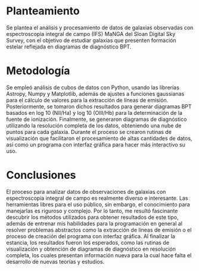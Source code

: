 
# Planteamiento
Se plantea el análisis y procesamiento de datos de galaxias observadas con espectroscopia integral de campo (IFS) MaNGA del Sloan Digital Sky Survey, con el objetivo de estudiar galaxias que presenten formación estelar reflejada en diagramas de diagnóstico BPT.

# Metodología  
Se empleó análisis de cubos de datos con Python, usando las librerías Astropy, Numpy y Matplotlib, además de ajustes a funciones gaussianas para el cálculo de valores para la extracción de líneas de emisión. Posteriormente, se tomaron dichos resultados para generar diagramas BPT basados en log 10 (NII/Ha) y log 10 (OIII/Hb) para la determinación de la fuente de ionización. Finalmente, se generaron diagramas de diagnóstico utilizando la resolución completa de los datos, obteniendo una nube de puntos para cada galaxia. Durante el proceso se crearon rutinas de visualización que facilitaron el procesamiento de altas cantidades de datos, así como un programa con interfaz gráfica para hacer más interactivo su uso.

# Conclusiones
El proceso para analizar datos de observaciones de galaxias con espectroscopia integral de campo es realmente diverso e interesante. Las herramientas libres para el uso público, sin embargo, el conocimiento para manejarlas es riguroso y complejo. Por lo tanto, me resultó fascinante descubrir los métodos utilizados para obtener resultados de este tipo, además de entrenar mis habilidades para la programación en general al resolver problemas abstractos como la extracción de líneas de emisión o el proceso de creación del programa con interfaz gráfica. Al finalizar la estancia, los resultados fueron los esperados, como las rutinas de visualización y obtención de diagramas de diagnóstico en resolución completa, los cuales presentan información nueva para la cual hace falta el desarrollo de nuevas teorías y estudios.
